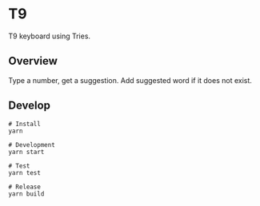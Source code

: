 # T9
T9 keyboard using Tries. 

## Overview
Type a number, get a suggestion. Add suggested word if it does not exist.

## Develop
```
# Install
yarn

# Development
yarn start

# Test
yarn test

# Release
yarn build
```
